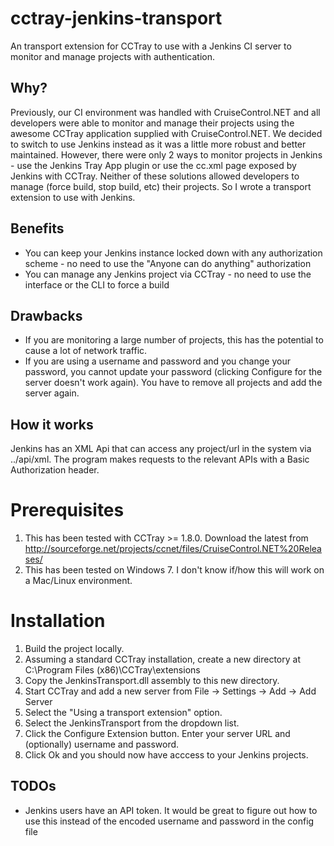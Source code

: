 cctray-jenkins-transport
========================

An transport extension for CCTray to use with a Jenkins CI server to monitor and manage projects with authentication.  

Why?
----
Previously, our CI environment was handled with CruiseControl.NET and all developers were able to monitor and manage their projects using the awesome CCTray application supplied with CruiseControl.NET.  We decided to switch to use Jenkins instead as it was a little more robust and better maintained.  However, there were only 2 ways to monitor projects in Jenkins - use the Jenkins Tray App plugin or use the cc.xml page exposed by Jenkins with CCTray.  Neither of these solutions allowed developers to manage (force build, stop build, etc) their projects.  So I wrote a transport extension to use with Jenkins.

Benefits
--------
* You can keep your Jenkins instance locked down with any authorization scheme - no need to use the "Anyone can do anything" authorization
* You can manage any Jenkins project via CCTray - no need to use the interface or the CLI to force a build

Drawbacks
---------
* If you are monitoring a large number of projects, this has the potential to cause a lot of network traffic.
* If you are using a username and password and you change your password, you cannot update your password (clicking Configure for the server doesn't work again).  You have to remove all projects and add the server again.

How it works
------------
Jenkins has an XML Api that can access any project/url in the system via ../api/xml.  The program makes requests to the relevant APIs with a Basic Authorization header.

Prerequisites
=============
1. This has been tested with CCTray >= 1.8.0.  Download the latest from http://sourceforge.net/projects/ccnet/files/CruiseControl.NET%20Releases/
2. This has been tested on Windows 7.  I don't know if/how this will work on a Mac/Linux environment.

Installation
============
1. Build the project locally.
2. Assuming a standard CCTray installation, create a new directory at C:\Program Files (x86)\CCTray\extensions
3. Copy the JenkinsTransport.dll assembly to this new directory.
4. Start CCTray and add a new server from File -> Settings -> Add -> Add Server
5. Select the "Using a transport extension" option.
6. Select the JenkinsTransport from the dropdown list.
7. Click the Configure Extension button.  Enter your server URL and (optionally) username and password.
8. Click Ok and you should now have acccess to your Jenkins projects.

TODOs
-----
* Jenkins users have an API token. It would be great to figure out how to use this instead of the encoded username and password in the config file